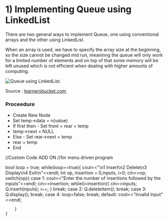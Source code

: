 
# 1) Implementing Queue using LinkedList


There are two general ways to implement Queue, one using conventional arrays 
and the other using LinkedList.

When an array is used, we have to specify the array size at the beginning,
so the size cannot be changed mid run, meaninng the queue will only work for
a limited number of elements and on top of that some memory will be left unused
which is not efficient when dealing with higher amounts of computing.

![Queue using LinkedList](https://i0.wp.com/learnersbucket.com/wp-content/uploads/2019/06/Enqueue-in-queue-using-linked-list-1.png?w=768&ssl=1).

Source : [learnersbucket.com](
https://i0.wp.com/learnersbucket.com/wp-content/uploads/2019/06/Enqueue-in-queue-using-linked-list-1.png?w=768&ssl=1).

### Proceedure

- Create New Node
- Set temp->data = n(value)
- If first then - Set front = rear = temp
- temp->next = NULL
- Else - Set rear->next = temp
- rear = temp
- End

//Custom Code ADD ON
//for menu driven program

bool loop = true;
    while(loop==true){
        cout<<"\n1 Insert\n2 Delete\n3 Display\n4 Exit\n"<<endl;
        int op, insertion = 0,inputs, i=0;
        cin>>op;
        switch(op){
            case 1:
                cout<<"Enter the number of insertions followed by the inputs"<<endl;
                cin>>insertion;
                while(i<insertion){
                    cin>>inputs;
                    Q.insert(inputs);
                    i++;
                }
                break;
            case 2:
                Q.deleteitem();
                break;
            case 3:
                Q.display();
                break;
            case 4:
                loop=false;
                break;
            default:
                cout<<"Invalid Input"<<endl;
            
        }
    }
